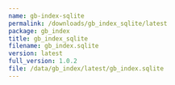 ```yaml
---
name: gb-index-sqlite
permalink: /downloads/gb_index_sqlite/latest
package: gb_index
title: gb_index_sqlite
filename: gb_index.sqlite
version: latest
full_version: 1.0.2
file: /data/gb_index/latest/gb_index.sqlite
---
```

